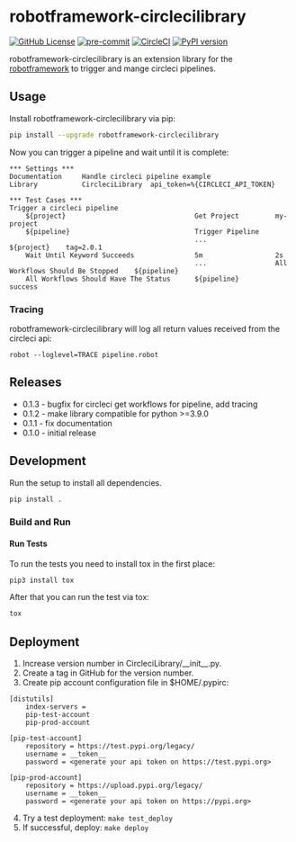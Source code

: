 
# robotframework-circlecilibrary

[![GitHub License](https://img.shields.io/badge/license-MIT-lightgrey.svg)](https://github.com/trustedshops-public/circleci-orb-semantic-release/blob/main/LICENSE)
[![pre-commit](https://img.shields.io/badge/%E2%9A%93%20%20pre--commit-enabled-success)](https://pre-commit.com/)
[![CircleCI](https://circleci.com/gh/trustedshops-public/robotframework-circlecilibrary/tree/main.svg?style=shield)](https://circleci.com/gh/trustedshops-public/robotframework-circlecilibrary/tree/main)
[![PyPI version](https://badge.fury.io/py/robotframework-circlecilibrary.svg)](https://pypi.org/project/robotframework-circlecilibrary)

robotframework-circlecilibrary is an extension library for the [robotframework](https://robotframework.org/)
to trigger and mange circleci pipelines.

## Usage

Install robotframework-circlecilibrary via pip:

```sh
pip install --upgrade robotframework-circlecilibrary
```

Now you can trigger a pipeline and wait until it is complete:

```robotframework
*** Settings ***
Documentation     Handle circleci pipeline example
Library           CircleciLibrary  api_token=%{CIRCLECI_API_TOKEN}

*** Test Cases ***
Trigger a circleci pipeline
    ${project}                                Get Project         my-project
    ${pipeline}                               Trigger Pipeline
                                              ...                 ${project}    tag=2.0.1
    Wait Until Keyword Succeeds               5m                  2s
                                              ...                 All Workflows Should Be Stopped    ${pipeline}
    All Workflows Should Have The Status      ${pipeline}         success
```

### Tracing

robotframework-circlecilibrary will log all return values received from the circleci api:

    robot --loglevel=TRACE pipeline.robot

## Releases

* 0.1.3 - bugfix for circleci get workflows for pipeline, add tracing
* 0.1.2 - make library compatible for python >=3.9.0
* 0.1.1 - fix documentation
* 0.1.0 - initial release

## Development

Run the setup to install all dependencies.
```sh
pip install .
```


### Build and Run

#### Run Tests

To run the tests you need to install tox in the first place:

```sh
pip3 install tox
```

After that you can run the test via tox:

```sh
tox
```

## Deployment

1. Increase version number in CircleciLibrary/\_\_init\_\_.py.
2. Create a tag in GitHub for the version number.
3. Create pip account configuration file in $HOME/.pypirc:
```
[distutils]
    index-servers =
    pip-test-account
    pip-prod-account

[pip-test-account]
    repository = https://test.pypi.org/legacy/
    username = __token__
    password = <generate your api token on https://test.pypi.org>

[pip-prod-account]
    repository = https://upload.pypi.org/legacy/
    username = __token__
    password = <generate your api token on https://pypi.org>
```
4. Try a test deployment:
```make test_deploy```
5. If successful, deploy:
```make deploy```
